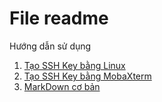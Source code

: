# File readme 
Hướng dẫn sử dụng
1. [Tạo SSH Key bằng Linux](https://github.com/Tadjmen/Tuong-em/blob/master/SSH-Key-Linux.md)
2. [Tạo SSH Key bằng MobaXterm ](https://github.com/Tadjmen/Tuong-em/blob/master/SSH-Key-MobaXterm.md)
3. [MarkDown cơ bản](https://github.com/Tadjmen/Tuong-em/blob/master/MarkDown-coban.md)


